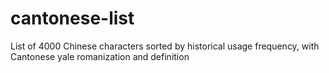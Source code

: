 # cantonese-list
List of 4000 Chinese characters sorted by historical usage frequency, with Cantonese yale romanization and definition
